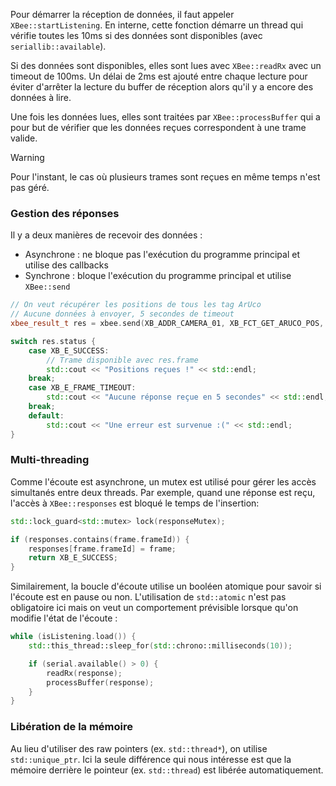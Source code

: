 [order]:       # (3)
[title]:       # (Réception de données)
[description]: # (Implémentation de la réception de données)

Pour démarrer la réception de données, il faut appeler `XBee::startListening`.
En interne, cette fonction démarre un thread qui vérifie toutes les 10ms si des données sont disponibles (avec `seriallib::available`).

Si des données sont disponibles, elles sont lues avec `XBee::readRx` avec un timeout de 100ms.
Un délai de 2ms est ajouté entre chaque lecture pour éviter d'arrêter la lecture du buffer de réception alors qu'il y a encore des données à lire.

Une fois les données lues, elles sont traitées par `XBee::processBuffer` qui a pour but de vérifier que les données reçues correspondent à une trame valide.

> [!WARNING]
> Pour l'instant, le cas où plusieurs trames sont reçues en même temps n'est pas géré.

### Gestion des réponses

Il y a deux manières de recevoir des données :

- Asynchrone : ne bloque pas l'exécution du programme principal et utilise des callbacks
- Synchrone : bloque l'exécution du programme principal et utilise `XBee::send`
```cpp
// On veut récupérer les positions de tous les tag ArUco
// Aucune données à envoyer, 5 secondes de timeout
xbee_result_t res = xbee.send(XB_ADDR_CAMERA_01, XB_FCT_GET_ARUCO_POS, {}, 5)

switch res.status {
    case XB_E_SUCCESS:
        // Trame disponible avec res.frame
        std::cout << "Positions reçues !" << std::endl;
    break;
    case XB_E_FRAME_TIMEOUT:
        std::cout << "Aucune réponse reçue en 5 secondes" << std::endl;
    break;
    default:
        std::cout << "Une erreur est survenue :(" << std::endl;
}
```

### Multi-threading

Comme l'écoute est asynchrone, un mutex est utilisé pour gérer les accès simultanés entre deux threads.
Par exemple, quand une réponse est reçu, l'accès à `XBee::responses` est bloqué le temps de l'insertion: 
```cpp
std::lock_guard<std::mutex> lock(responseMutex);

if (responses.contains(frame.frameId)) {
    responses[frame.frameId] = frame;
    return XB_E_SUCCESS;
}
``` 

Similairement, la boucle d'écoute utilise un booléen atomique pour savoir si l'écoute est en pause ou non.
L'utilisation de `std::atomic` n'est pas obligatoire ici mais on veut un comportement prévisible lorsque qu'on modifie l'état de l'écoute :
```cpp
while (isListening.load()) {
    std::this_thread::sleep_for(std::chrono::milliseconds(10));

    if (serial.available() > 0) {
        readRx(response);
        processBuffer(response);
    }
}
```

### Libération de la mémoire

Au lieu d'utiliser des raw pointers (ex. `std::thread*`), on utilise `std::unique_ptr`.
Ici la seule différence qui nous intéresse est que la mémoire derrière le pointeur (ex. `std::thread`) est libérée automatiquement.
